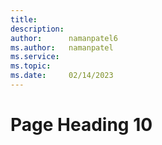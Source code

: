 ```yaml
---
title:       
description: 
author:      namanpatel6 
ms.author:   namanpatel 
ms.service:  
ms.topic:    
ms.date:     02/14/2023
---
```


# Page Heading 10


